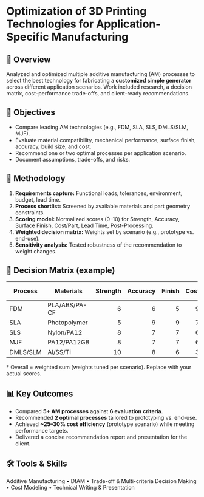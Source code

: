 # Optimization of 3D Printing Technologies for Application-Specific Manufacturing

## 📌 Overview
Analyzed and optimized multiple additive manufacturing (AM) processes to select the best technology for fabricating a **customized simple generator** across different application scenarios. Work included research, a decision matrix, cost–performance trade-offs, and client-ready recommendations.

## 🎯 Objectives
- Compare leading AM technologies (e.g., FDM, SLA, SLS, DMLS/SLM, MJF).
- Evaluate material compatibility, mechanical performance, surface finish, accuracy, build size, and cost.
- Recommend one or two optimal processes per application scenario.
- Document assumptions, trade-offs, and risks.

## 🔬 Methodology
1. **Requirements capture:** Functional loads, tolerances, environment, budget, lead time.
2. **Process shortlist:** Screened by available materials and part geometry constraints.
3. **Scoring model:** Normalized scores (0–10) for Strength, Accuracy, Surface Finish, Cost/Part, Lead Time, Post-Processing.
4. **Weighted decision matrix:** Weights set by scenario (e.g., prototype vs. end-use).
5. **Sensitivity analysis:** Tested robustness of the recommendation to weight changes.

## 🧮 Decision Matrix (example)
| Process | Materials | Strength | Accuracy | Finish | Cost | Lead Time | Overall* |
|---|---|---:|---:|---:|---:|---:|---:|
| FDM | PLA/ABS/PA-CF | 6 | 6 | 5 | 9 | 8 | 7.1 |
| SLA | Photopolymer | 5 | 9 | 9 | 7 | 7 | 7.8 |
| SLS | Nylon/PA12 | 8 | 7 | 7 | 6 | 7 | 7.4 |
| MJF | PA12/PA12GB | 8 | 7 | 7 | 6 | 8 | 7.7 |
| DMLS/SLM | Al/SS/Ti | 10 | 8 | 6 | 3 | 5 | 7.1 |

\* Overall = weighted sum (weights tuned per scenario). Replace with your actual scores.

## 📊 Key Outcomes
- Compared **5+ AM processes** against **6 evaluation criteria**.
- Recommended **2 optimal processes** tailored to prototyping vs. end-use.
- Achieved **~25–30% cost efficiency** (prototype scenario) while meeting performance targets.
- Delivered a concise recommendation report and presentation for the client.

## 🛠️ Tools & Skills
Additive Manufacturing • DfAM • Trade-off & Multi-criteria Decision Making • Cost Modeling • Technical Writing & Presentation

